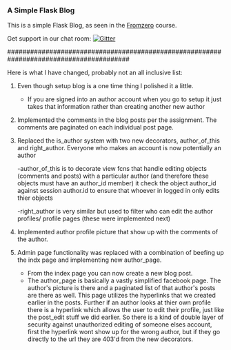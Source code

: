### A Simple Flask Blog

This is a simple Flask Blog, as seen in the [Fromzero](https://www.udemy.com/python-flask-course/) course.

Get support in our chat room: [![Gitter](https://img.shields.io/gitter/room/nwjs/nw.js.svg?maxAge=2592000)](https://gitter.im/fromzeroedu/flask_blog_c9)



########################################################################################

Here is what I have changed, probably not an all inclusive list:

1. Even though setup blog is a one time thing I polished it a little.
    - If you are signed into an author account when you go to setup it just takes
      that information rather than creating another new author
2. Implemented the comments in the blog posts per the assignment. The comments are paginated on each individual post page. 
3. Replaced the is_author system with two new decorators, author_of_this and right_author. Everyone who makes an account is now potentially an author
   
   -author_of_this is to decorate view fcns that handle editing objects (comments and posts) with a particular author
   (and therefore these objects must have an author_id member) it check the object author_id against session author.id 
   to ensure that whoever in logged in only edits thier objects
   
   -right_author is very similar but used to filter who can edit the author profiles/ profile pages (these were implemented next) 
4. Implemented author profile picture that show up with the comments of the author.
5. Admin page functionality was replaced with a combination of beefing up the indx page and implementing new author_page. 
    - From the index page you can now create a new blog post.
    - The author_page is basically a vastly simplified facebook page. The author's picture is there and a paginated list of that author's posts
      are there as well. This page utilizes the hyperlinks that we created earlier in the posts. Further if an author looks at thier own profile there is 
      a hyperlink which allows the user to edit their profile, just like the post_edit stuff we did earlier. So there is a kind of double layer of security 
      against unauthorized editing of someone elses account, first the hyperlink wont show up for the wrong author, but if they go directly 
      to the url they are 403'd from the new decorators.
      

   